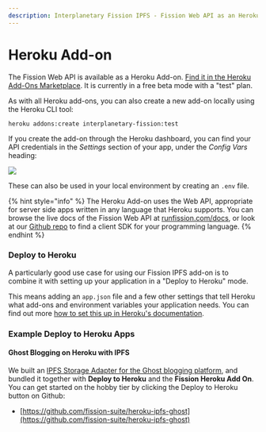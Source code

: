 ```yaml
---
description: Interplanetary Fission IPFS - Fission Web API as an Heroku Add-on
---
```


# Heroku Add-on

The Fission Web API is available as a Heroku Add-on. [Find it in the Heroku Add-Ons Marketplace](https://elements.heroku.com/addons/interplanetary-fission). It is currently in a free beta mode with a "test" plan.&#x20;

As with all Heroku add-ons, you can also create a new add-on locally using the Heroku CLI tool:

```
heroku addons:create interplanetary-fission:test
```

If you create the add-on through the Heroku dashboard, you can find your API credentials in the _Settings_ section of your app, under the _Config Vars_ heading:

![](../.gitbook/assets/heroku\_config\_vars.png)

These can also be used in your local environment by creating an `.env` file.

{% hint style="info" %}
The Heroku Add-on uses the Web API, appropriate for server side apps written in any language that Heroku supports. You can browse the live docs of the Fission Web API at [runfission.com/docs](https://runfission.com/docs), or look at our [Github repo](https://github.com/fission-suite) to find a client SDK for your programming language.
{% endhint %}

### Deploy to Heroku

A particularly good use case for using our Fission IPFS add-on is to combine it with setting up your application in a "Deploy to Heroku" mode.

This means adding an `app.json` file and a few other settings that tell Heroku what add-ons and environment variables your application needs. You can find out more [how to set this up in Heroku's documentation](https://devcenter.heroku.com/articles/heroku-button).

### Example Deploy to Heroku Apps

#### Ghost Blogging on Heroku with IPFS

We built an [IPFS Storage Adapter for the Ghost blogging platform](https://github.com/fission-suite/ghost-storage-adapter-ipfs), and bundled it together with **Deploy to Heroku** and the **Fission Heroku Add On**. You can get started on the hobby tier by clicking the Deploy to Heroku button on Github:

* [https://github.com/fission-suite/heroku-ipfs-ghost](https://github.com/fission-suite/heroku-ipfs-ghost)
